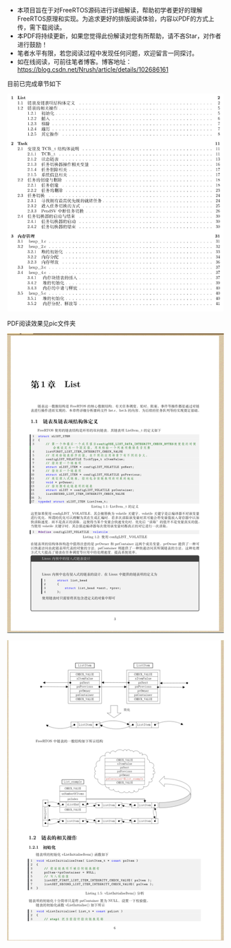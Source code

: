 - 本项目旨在于对FreeRTOS源码进行详细解读，帮助初学者更好的理解FreeRTOS原理和实现。为追求更好的排版阅读体验，内容以PDF的方式上传，需下载阅读。
- 本PDF将持续更新，如果您觉得此份解读对您有所帮助，请不吝Star，对作者进行鼓励！
- 笔者水平有限，若您阅读过程中发现任何问题，欢迎留言一同探讨。
- 如在线阅读，可前往笔者博客。博客地址：https://blog.csdn.net/Nrush/article/details/102686161

目前已完成章节如下

![](/pic/contents.png)

PDF阅读效果见pic文件夹

![](/pic/pdf-show1.png)

![](/pic/pdf-show2.png)